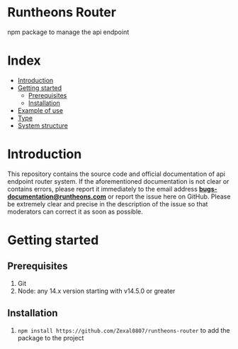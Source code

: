 # Runtheons Router

npm package to manage the api endpoint

# Index

- [Introduction](https://github.com/Zexal0807/runtheons-router#introduction)
- [Getting started](https://github.com/Zexal0807/runtheons-router#getting-started)
  - [Prerequisites](https://github.com/Zexal0807/runtheons-router#prerequisites)
  - [Installation](https://github.com/Zexal0807/runtheons-router#installation)
- [Example of use](https://github.com/Zexal0807/runtheons-router#example-of-use)
- [Type](https://github.com/Zexal0807/runtheons-router#type)
- [System structure](https://github.com/Zexal0807/runtheons-router#system-structure)

# Introduction

This repository contains the source code and official documentation of api endpoint router system. If the aforementioned documentation is not clear or contains errors, please report it immediately to the email address **bugs-documentation@runtheons.com** or report the issue here on GitHub. Please be extremely clear and precise in the description of the issue so that moderators can correct it as soon as possible.

# Getting started

## Prerequisites

1. Git
2. Node: any 14.x version starting with v14.5.0 or greater

## Installation

1. `npm install https://github.com/Zexal0807/runtheons-router` to add the package to the project

